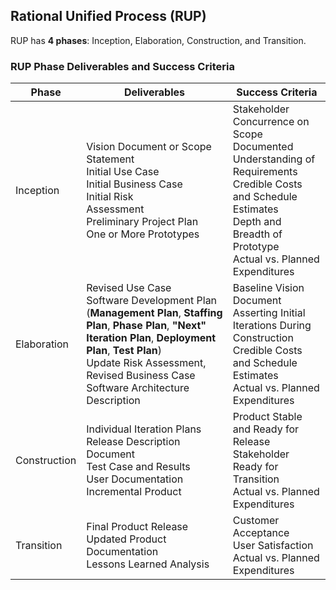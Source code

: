 ## Rational Unified Process (RUP)

RUP has **4 phases**: Inception, Elaboration, Construction, and Transition.

### RUP Phase Deliverables and Success Criteria

| Phase        | Deliverables                                                                                                                                                                                                                                                      | Success Criteria                                                                                                                                                                                   | 
|--------------|-------------------------------------------------------------------------------------------------------------------------------------------------------------------------------------------------------------------------------------------------------------------|----------------------------------------------------------------------------------------------------------------------------------------------------------------------------------------------------|
| Inception    | Vision Document or Scope Statement<br/> Initial Use Case<br/> Initial Business Case<br/> Initial Risk<br/> Assessment<br/> Preliminary Project Plan<br/> One or More Prototypes                                                                                   | Stakeholder Concurrence on Scope<br/> Documented Understanding of Requirements<br/> Credible Costs and Schedule Estimates<br/> Depth and Breadth of Prototype<br/> Actual vs. Planned Expenditures |
| Elaboration  | Revised Use Case<br/> Software Development Plan (**Management Plan**, **Staffing Plan**, **Phase Plan**, **"Next" Iteration Plan**, **Deployment Plan**, **Test Plan**)<br/> Update Risk Assessment, Revised Business Case<br/> Software Architecture Description | Baseline Vision Document<br/> Asserting Initial Iterations During Construction<br/> Credible Costs and Schedule Estimates<br/> Actual vs. Planned Expenditures                                     |
| Construction | Individual Iteration Plans<br/> Release Description Document<br/> Test Case and Results<br/> User Documentation<br/> Incremental Product                                                                                                                          | Product Stable and Ready for Release<br/> Stakeholder Ready for Transition<br/> Actual vs. Planned Expenditures                                                                                    |
| Transition   | Final Product Release<br/> Updated Product Documentation<br/> Lessons Learned Analysis                                                                                                                                                                            | Customer Acceptance<br/> User Satisfaction<br/> Actual vs. Planned Expenditures                                                                                                                    |
